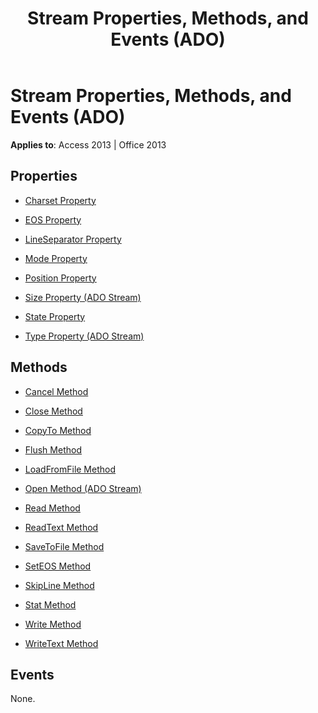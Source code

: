 ﻿---
title: Stream Properties, Methods, and Events (ADO)
TOCTitle: Properties, Methods, and Events
ms:assetid: 12542605-9520-f0a9-09e4-9eac6b37c35e
ms:mtpsurl: https://msdn.microsoft.com/library/JJ248897(v=office.15)
ms:contentKeyID: 48543339
ms.date: 09/18/2015
mtps_version: v=office.15
---

# Stream Properties, Methods, and Events (ADO)


**Applies to**: Access 2013 | Office 2013

## Properties

- [Charset Property](charset-property-ado.md)

- [EOS Property](eos-property-ado.md)

- [LineSeparator Property](lineseparator-property-ado.md)

- [Mode Property](mode-property-ado.md)

- [Position Property](position-property-ado.md)

- [Size Property (ADO Stream)](https://msdn.microsoft.com/library/jj250128\(v=office.15\))

- [State Property](state-property-ado.md)

- [Type Property (ADO Stream)](type-property-ado-stream.md)

## Methods

- [Cancel Method](cancel-method-ado.md)

- [Close Method](close-method-ado.md)

- [CopyTo Method](copyto-method-ado.md)

- [Flush Method](flush-method-ado.md)

- [LoadFromFile Method](loadfromfile-method-ado.md)

- [Open Method (ADO Stream)](open-method-ado-stream.md)

- [Read Method](read-method-ado.md)

- [ReadText Method](readtext-method-ado.md)

- [SaveToFile Method](savetofile-method-ado.md)

- [SetEOS Method](seteos-method-ado.md)

- [SkipLine Method](skipline-method-ado.md)

- [Stat Method](stat-method-ado.md)

- [Write Method](write-method-ado.md)

- [WriteText Method](writetext-method-ado.md)

## Events

None.

